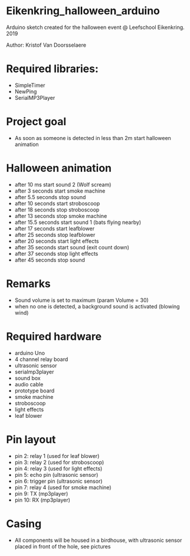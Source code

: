 # Eikenkring_halloween_arduino

Arduino sketch created for the halloween event @ Leefschool Eikenkring.
2019

Author: Kristof Van Doorsselaere

# Required libraries:
- SimpleTimer
- NewPing
- SerialMP3Player

# Project goal
- As soon as someone is detected in less than 2m start halloween animation

# Halloween animation
- after 10 ms start sound 2 (Wolf scream)
- after 3 seconds start smoke machine
- after 5.5 seconds stop sound
- after 10 seconds start stroboscoop
- after 18 seconds stop stroboscoop
- after 13 seconds stop smoke machine
- after 15.5 seconds start sound 1  (bats flying nearby)
- after 17 seconds start leafblower
- after 25 seconds stop leafblower
- after 20 seconds start light effects
- after 35 seconds start sound (exit count down)
- after 37 seconds stop light effects
- after 45 seconds stop sound

# Remarks
- Sound volume is set to maximum (param Volume = 30)
- when no one is detected, a background sound is activated (blowing wind)

# Required hardware
- arduino Uno
- 4 channel relay board
- ultrasonic sensor 
- serialmp3player
- sound box
- audio cable
- prototype board
- smoke machine
- stroboscoop
- light effects
- leaf blower

# Pin layout
- pin 2: relay 1  (used for leaf blower)
- pin 3: relay 2  (used for stroboscoop)
- pin 4: relay 3  (used for light effects)
- pin 5: echo pin (ultrasonic sensor)
- pin 6: trigger pin (ultrasonic sensor)
- pin 7: relay 4  (used for smoke machine)
- pin 9: TX (mp3player)
- pin 10: RX (mp3player)

# Casing
- All components will be housed in a birdhouse, with ultrasonic sensor placed in front of the hole, see pictures
